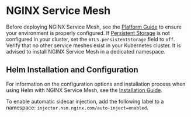 # NGINX Service Mesh

Before deploying NGINX Service Mesh, see the [Platform Guide](https://docs.nginx.com/nginx-service-mesh/get-started/platform-setup/) to ensure your environment is properly configured.
If [Persistent Storage](https://docs.nginx.com/nginx-service-mesh/get-started/platform-setup/persistent-storage/) is not configured in your cluster, set the `mTLS.persistentStorage` field to `off`.
Verify that no other service meshes exist in your Kubernetes cluster. It is advised to install NGINX Service Mesh in a dedicated namespace.

## Helm Installation and Configuration

For information on the configuration options and installation process when using Helm with NGINX Service Mesh, see the [Installation Guide](https://docs.nginx.com/nginx-service-mesh/get-started/install-with-helm/).

To enable automatic sidecar injection, add the following label to a namespace: `injector.nsm.nginx.com/auto-inject=enabled`.
